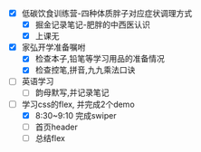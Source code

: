 - [x] 低碳饮食训练营-四种体质胖子对应症状调理方式
	- [x] 掘金记录笔记-肥胖的中西医认识
	- [x] 上课无
- [x] 家弘开学准备嘱咐
	- [x] 检查本子,铅笔等学习用品的准备情况
	- [x] 检查控笔,拼音,九九乘法口诀
- [ ] 英语学习
	- [ ] 韵母默写,并记录笔记
- [ ] 学习css的flex, 并完成2个demo
	- [x] 8:30~9:10 完成swiper 
	- [ ] 首页header
	- [ ] 总结flex